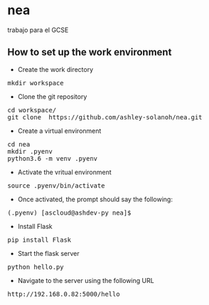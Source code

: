 # nea
trabajo para el GCSE

## How to set up the work environment

* Create the work directory

<pre>
mkdir workspace
</pre>

* Clone the git repository

<pre>
cd workspace/
git clone  https://github.com/ashley-solanoh/nea.git
</pre>

* Create a virtual environment

<pre>
cd nea
mkdir .pyenv
python3.6 -m venv .pyenv
</pre>

* Activate the vritual environment

<pre>
source .pyenv/bin/activate
</pre>

* Once activated, the prompt should say the following:
<pre>
(.pyenv) [ascloud@ashdev-py nea]$
</pre>

* Install Flask

<pre>
pip install Flask
</pre>

* Start the flask server

<pre>
python hello.py
</pre>

* Navigate to the server using the following URL

<pre>
http://192.168.0.82:5000/hello
</pre>














